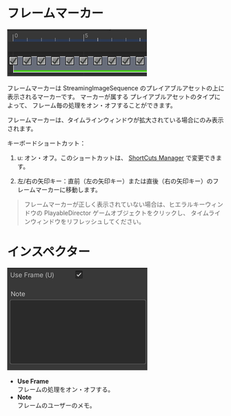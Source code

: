 # フレームマーカー

![FrameMarkers](../images/FrameMarkers.png)

フレームマーカーは StreamingImageSequence のプレイアブルアセットの上に表示されるマーカーです。
マーカーが属する プレイアブルアセットのタイプによって、
フレーム毎の処理をオン・オフすることができます。

フレームマーカーは、タイムラインウィンドウが拡大されている場合にのみ表示されます。

キーボードショートカット：  
1. u: オン・オフ。このショートカットは、
[ShortCuts Manager](https://docs.unity3d.com/ja/current/Manual/UnityHotkeys.html)
で変更できます。

1. 左/右の矢印キー：直前（左の矢印キー）または直後（右の矢印キー）のフレームマーカーに移動します。

> フレームマーカーが正しく表示されていない場合は、ヒエラルキーウィンドウの PlayableDirector ゲームオブジェクトをクリックし、
> タイムラインウィンドウをリフレッシュしてください。


# インスペクター

![FrameMarkersInspector](../images/FrameMarkersInspector.png)

* **Use Frame**   
  フレームの処理をオン・オフする。
* **Note**  
  フレームのユーザーのメモ。





